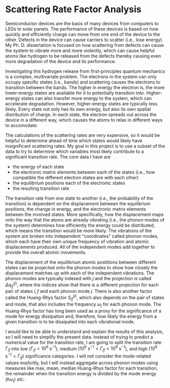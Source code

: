 # Scattering Rate Factor Analysis

Semiconductor devices are the basis of many devices from computers to LEDs to solar panels. The performance of these devices is based on how quickly and efficiently charge can move from one end of the device to the other. Defects in the device can cause carriers to scatter (i.e., lose energy). My Ph. D. dissertation is focused on how scattering from defects can cause the system to vibrate more and more violently, which can cause helpful atoms like hydrogen to be released from the defects thereby causing even more degradation of the device and its performance. 

Investigating this hydrogen release from first-principles quantum mechanics is a complex, multivariate problem. The electrons in the system can only occupy specific states (i.e., bands) and scattering causes the electrons to transition between the bands. The higher in energy the electron is, the more lower-energy states are available for it to potentially transition into. Higher-energy states can also transfer more energy to the system, which can accelerate degradation. However, higher-energy states are typically less likely. Every state not only has its own energy, but also its own spatial distribution of charge. In each state, the electron spreads out across the device in a different way, which causes the atoms to relax in different ways to accomodate. 

The calculations of the scattering rates are very expensive, so it would be helpful to determine ahead of time which states would likely have insignificant scattering rates. My goal in this project is to use a subset of the data to try to determine which variables most likely contribute to a significant transition rate. The core data I have are
* the energy of each state
* the electronic matrix elements between each of the states (i.e., how compatible the different electron states are with each other)
* the equilibrium positions each of the electronic states
* the resulting transition rate

The transition rate from one state to another (i.e., the probability of the transition) is dependent on the displacement between the equilibrium positions, the change in energy, and the electronic matrix elements between the involved states. More specifically, how the displacement maps onto the way that the atoms are already vibrating (i.e., the phonon modes of the system) determines how efficiently the energy could be distributed, which means the transition would be more likely. The vibrations of the system are broken into independent "coordinates" called phonon modes, which each have their own unique frequency of vibration and atomic displacements produced. All of the independent modes add together to provide the overall atomic movements. 

The displacement of the equilibrium atomic postitions between different states can be projected onto the phonon modes to show how closely the displacement matches up with each of the independent vibrations. The phonon modes are typically indexed with $j$ and the projection is called $\Delta q_{if}^{(j)}$, where the indices show that there is a different projection for each pair of states $i,f$ and each phonon mode $j$. There is also another factor called the Huang-Rhys factor $S_{if}^{(j)}$, which also depends on the pair of states and mode, that also includes the frequency $\omega_j$ for each phonon mode. The Huang-Rhys factor has long been used as a proxy for the significance of a mode for energy dissipation and, therefore, how likely the energy from a given transition is to be dissipated into each vibrational mode.

I would like to be able to understand and explain the results of this analysis, so I will need to simplify the present data. Instead of trying to predict a numerical value for the transition rate, I am going to split the transition rate $\Gamma_{if}$ into  low ($\Gamma_{if} < 10^6 \text{ s}^{-1}$), medium ($10^6 \text{ s}^{-1} < \Gamma_{if} < 10^9 \text{ s}^{-1}$), and high ($10^9 \text{ s}^{-1} < \Gamma_{if}$) significance categories. I will not consider the mode-related values explicitly, but I will instead aggregate across phonon modes using measures like max, mean, median Huang-Rhys factor for each transition, the remainder when the transition energy is divided by the mode energy ($\hbar \omega_j$) etc. 


